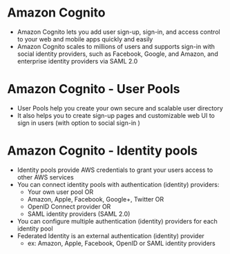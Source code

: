 
# Amazon Cognito
- Amazon Cognito lets you add user sign-up, sign-in, and access control to your web and mobile apps quickly and easily
- Amazon Cognito scales to millions of users and supports sign-in with social identity providers, such as Facebook, 
  Google, and Amazon, and enterprise identity providers via SAML 2.0
# Amazon Cognito - User Pools
- User Pools help you create your own secure and scalable user directory 
- It also helps you to create sign-up pages and customizable web UI to sign in users (with option to social sign-in )
# Amazon Cognito - Identity pools
- Identity pools provide AWS credentials to grant your users access to other AWS services 
- You can connect identity pools with authentication (identity) providers:
  - Your own user pool OR
  - Amazon, Apple, Facebook, Google+, Twitter OR
  - OpenID Connect provider OR
  - SAML identity providers (SAML 2.0)
- You can configure multiple authentication (identity) providers for each identity pool
- Federated Identity is an external authentication (identity) provider
  - ex: Amazon, Apple, Facebook, OpenID or SAML identity providers